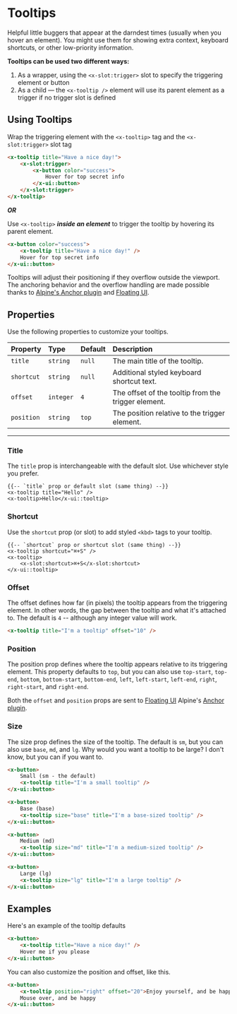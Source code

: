 # Tooltips

Helpful little buggers that appear at the darndest times (usually when you hover an element).
You might use them for showing extra context, keyboard shortcuts, or other low-priority information.

**Tooltips can be used two different ways:**
1. As a wrapper, using the `<x-slot:trigger>` slot to specify the triggering element or button
2. As a child &mdash; the `<x-tooltip />` element will use its parent element as a trigger if no trigger slot is defined

## Using Tooltips

Wrap the triggering element with the `<x-tooltip>` tag and the `<x-slot:trigger>` slot tag

```html +demo title={Wrapper Tooltip with Trigger Slot}
<x-tooltip title="Have a nice day!">
    <x-slot:trigger>
        <x-button color="success">
            Hover for top secret info
        </x-ui::button>
    </x-slot:trigger>
</x-tooltip>
```

_**OR**_

Use `<x-tooltip>` **_inside an element_** to trigger the tooltip by hovering its parent element.

```html +demo title={Child Tooltip (Parent Element Trigger)}
<x-button color="success">
    <x-tooltip title="Have a nice day!" />
    Hover for top secret info
</x-ui::button>
```




Tooltips will adjust their positioning if they overflow outside the viewport.
The anchoring behavior and the overflow handling are made possible thanks to
[Alpine's Anchor plugin](https://alpinejs.dev/plugins/anchor#positioning) and [Floating UI](https://floating-ui.com).

## Properties

Use the following properties to customize your tooltips.

| Property | Type | Default | Description |
|:---|:---|:---|:---|
| `title` | `string` | `null` | The main title of the tooltip. |
| `shortcut` | `string` | `null` | Additional styled keyboard shortcut text. |
| `offset` | `integer` | `4` | The offset of the tooltip from the trigger element. |
| `position` | `string` | `top` | The position relative to the trigger element. |

---

### Title
The `title` prop is interchangeable with the default slot. Use whichever style you prefer.

```blade
{{-- `title` prop or default slot (same thing) --}}
<x-tooltip title="Hello" />
<x-tooltip>Hello</x-ui::tooltip>
```

### Shortcut
Use the `shortcut` prop (or slot) to add styled `<kbd>` tags to your tooltip.

```blade
{{-- `shortcut` prop or shortcut slot (same thing) --}}
<x-tooltip shortcut="⌘+S" />
<x-tooltip>
    <x-slot:shortcut>⌘+S</x-slot:shortcut>
</x-ui::tooltip>
```

### Offset
The offset defines how far (in pixels) the tooltip appears from the triggering element.
In other words, the gap between the tooltip and what it's attached to. The default is `4` -- although any integer value will work.

```html
<x-tooltip title="I'm a tooltip" offset="10" />
```

### Position
The position prop defines where the tooltip appears relative to its triggering element.
This property defaults to `top`, but you can also use `top-start`, `top-end`, `bottom`, `bottom-start`, `bottom-end`, `left`, `left-start`, `left-end`, `right`, `right-start`, and `right-end`.

Both the `offset` and `position` props are sent to [Floating UI](https://floating-ui.com) Alpine's [Anchor plugin](https://alpinejs.dev/plugins/anchor#positioning).

### Size
The size prop defines the size of the tooltip. The default is `sm`, but you can also use `base`, `md`, and `lg`.
Why would you want a tooltip to be large? I don't know, but you can if you want to.

```html +demo title={Tooltip Sizes} previewClasses={flex justify-between}
<x-button>
    Small (sm - the default)
    <x-tooltip title="I'm a small tooltip" />
</x-ui::button>

<x-button>
    Base (base)
    <x-tooltip size="base" title="I'm a base-sized tooltip" />
</x-ui::button>

<x-button>
    Medium (md)
    <x-tooltip size="md" title="I'm a medium-sized tooltip" />
</x-ui::button>

<x-button>
    Large (lg)
    <x-tooltip size="lg" title="I'm a large tooltip" />
</x-ui::button>
```

## Examples

Here's an example of the tooltip defaults
```html +demo title={Default Tooltip}
<x-button>
    <x-tooltip title="Have a nice day!" />
    Hover me if you please
</x-ui::button>
```

You can also customize the position and offset, like this.
```html +demo title={Custom Offset and Position}
<x-button>
    <x-tooltip position="right" offset="20">Enjoy yourself, and be happy.</x-ui::tooltip>
    Mouse over, and be happy
</x-ui::button>
